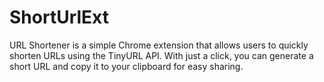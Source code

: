 # ShortUrlExt
URL Shortener is a simple Chrome extension that allows users to quickly shorten URLs using the TinyURL API. With just a click, you can generate a short URL and copy it to your clipboard for easy sharing.
